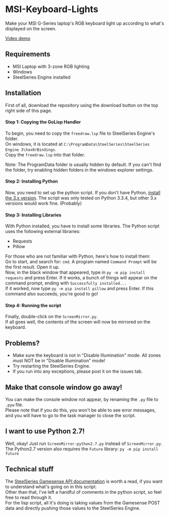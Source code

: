 # MSI-Keyboard-Lights
Make your MSI G-Series laptop's RGB keyboard light up according to what's displayed on the screen.

[Video demo](https://youtu.be/LV5GNS1c5tg)

## Requirements
- MSI Laptop with 3-zone RGB lighting
- Windows
- SteelSeries Engine installed

## Installation
First of all, download the repository using the download button on the top right side of this page.

#### Step 1: Copying the GoLisp Handler
To begin, you need to copy the `freedraw.lsp` file to SteelSeries Engine's folder.  
On windows, it is located at `C:\ProgramData\SteelSeries\SteelSeries Engine 3\hax0rBindings`.  
Copy the `freedraw.lsp` into that folder.

Note: The ProgramData folder is usually hidden by default. If you can't find the folder, try enabling hidden folders in the windows explorer settings.  

#### Step 2: Installing Python
Now, you need to set up the python script. If you don't have Python, [install the 3.x version](https://www.python.org/downloads/). The script was only tested on Python 3.3.4, but other 3.x versions would work fine. (Probably)

#### Step 3: Installing Libraries
With Python installed, you have to install some libraries. The Python script uses the following external libraries:

- Requests
- Pillow

For those who are not familiar with Python, here's how to install them:  
Go to start, and search for: `cmd`. A program named `Command Prompt` will be the first result. Open it up.  
Now, in the black window that appeared, type in `py -m pip install requests` and press Enter. If it works, a bunch of things will appear on the command prompt, ending with `Successfully installed...`  
If it worked, now type `py -m pip install pillow` and press Enter. If this command also succeeds, you're good to go!

#### Step 4: Running the script
Finally, double-click on the `ScreenMirror.py`.  
If all goes well, the contents of the screen will now be mirrored on the keyboard.

## Problems?
- Make sure the keyboard is not in "Disable Illumination" mode. All zones must NOT be in "Disable Illumination" mode!  
- Try restarting the SteelSeries Engine.  
- If you run into any exceptions, please post it on the issues tab.  

## Make that console window go away!
You can make the console window not appear, by renaming the `.py` file to `.pyw` file.  
Please note that if you do this, you won't be able to see error messages, and you will have to go to the task manager to close the script.

## I want to use Python 2.7!
Well, okay! Just run `ScreenMirror-python2.7.py` instead of `ScreenMirror.py`.  
The Python2.7 version also requires the `Future` library: `py -m pip install future`

## Technical stuff
The [SteelSeries Gamesense API documentation](https://github.com/SteelSeries/gamesense-sdk) is worth a read, if you want to understand what's going on in this script.  
Other than that, I've left a handful of comments in the python script, so feel free to read through it.  
For the lisp script, all it's doing is taking values from the Gamesense POST data and directly pushing those values to the SteelSeries Engine.
